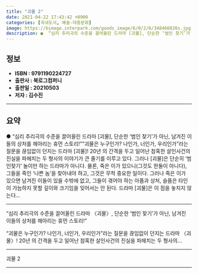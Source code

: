 ```yaml
---
title: "괴물 2"
date: 2021-04-22 17:43:42 +0900
categories: [국내도서, 예술-대중문화]
image: https://bimage.interpark.com/goods_image/6/0/2/6/348466026s.jpg
description: ●  “심리 추리극의 수준을 끌어올린 드라마 [괴물], 단순한 ‘범인 찾기’가 아닌, 남겨진 이들의 상처를 헤아리는 휴먼 스토리!”“괴물은 누구인가? 나인가, 너인가, 우리인가”라는 질문을 끊임없이 던지는 드라마 [괴물]! 20년 의 간격을 두고 일어난 참혹한 살인사건의 진실을 파헤치는 두 형사의 이야기
---
```


## **정보**

- **ISBN : 9791190224727**
- **출판사 : 북로그컴퍼니**
- **출판일 : 20210503**
- **저자 : 김수진**

------



## **요약**

●  “심리 추리극의 수준을 끌어올린 드라마 [괴물], 단순한 ‘범인 찾기’가 아닌, 남겨진 이들의 상처를 헤아리는 휴먼 스토리!”“괴물은 누구인가? 나인가, 너인가, 우리인가”라는 질문을 끊임없이 던지는 드라마 [괴물]! 20년 의 간격을 두고 일어난 참혹한 살인사건의 진실을 파헤치는 두 형사의 이야기가 큰 줄기를 이루고 있다.  그러나 [괴물]은 단순히 ‘범인찾기’ 놀이만 하는 드라마가 아니다. 물론, 죽은 이가 있으니(그것도 한둘이 아니다), 그들을 죽인 ‘나쁜 놈’을 찾아내야 하고, 그것은 무척 중요한 일이다. 그러나 죽은 이가 있으면 남겨진 이들이 있을 수밖에 없고, 그들이 겪어야 하는 아픔과 상처, 슬픔은 타인이 가늠하지 못할 깊이와 크기임을 잊어서는 안 된다. 드라마 [괴물]은 이 점을 놓치지 않는다...

------

“심리 추리극의 수준을 끌어올린 드라마 〈괴물〉,
단순한 ‘범인 찾기’가 아닌, 남겨진 이들의 상처를 헤아리는 휴먼 스토리!”

“괴물은 누구인가? 나인가, 너인가, 우리인가”라는 질문을 끊임없이 던지는 드라마 〈괴물〉! 20년 의 간격을 두고 일어난 참혹한 살인사건의 진실을 파헤치는 두 형사의... 

------


괴물 2 

------


